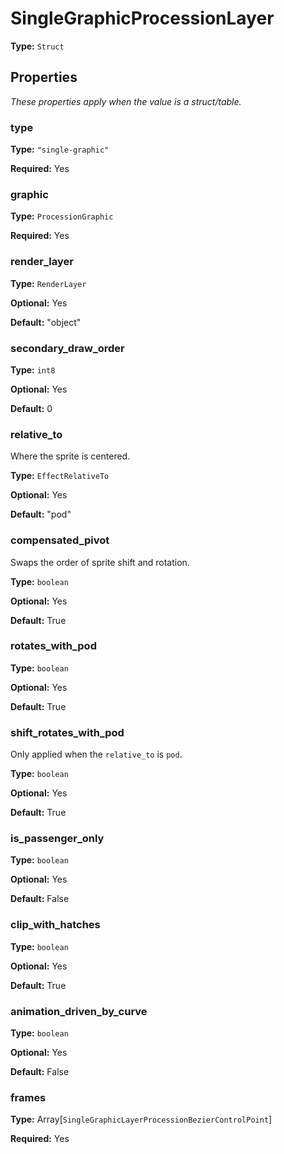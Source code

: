 # SingleGraphicProcessionLayer

**Type:** `Struct`

## Properties

*These properties apply when the value is a struct/table.*

### type

**Type:** `"single-graphic"`

**Required:** Yes

### graphic

**Type:** `ProcessionGraphic`

**Required:** Yes

### render_layer

**Type:** `RenderLayer`

**Optional:** Yes

**Default:** "object"

### secondary_draw_order

**Type:** `int8`

**Optional:** Yes

**Default:** 0

### relative_to

Where the sprite is centered.

**Type:** `EffectRelativeTo`

**Optional:** Yes

**Default:** "pod"

### compensated_pivot

Swaps the order of sprite shift and rotation.

**Type:** `boolean`

**Optional:** Yes

**Default:** True

### rotates_with_pod

**Type:** `boolean`

**Optional:** Yes

**Default:** True

### shift_rotates_with_pod

Only applied when the `relative_to` is `pod`.

**Type:** `boolean`

**Optional:** Yes

**Default:** True

### is_passenger_only

**Type:** `boolean`

**Optional:** Yes

**Default:** False

### clip_with_hatches

**Type:** `boolean`

**Optional:** Yes

**Default:** True

### animation_driven_by_curve

**Type:** `boolean`

**Optional:** Yes

**Default:** False

### frames

**Type:** Array[`SingleGraphicLayerProcessionBezierControlPoint`]

**Required:** Yes

